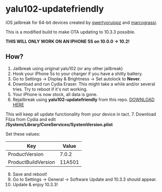 # yalu102-updatefriendly
iOS jailbreak for 64-bit devices created by [qwertyoruiopz](https://twitter.com/qwertyoruiopz) and [marcograssi](marcograss).

This is a modified build to make OTA updating to 10.3.3 possible. 

**THIS WILL ONLY WORK ON AN IPHONE 5S on 10.0.0 -> 10.2!**

## How?
1. Jailbreak using original yalu102 (or any other jailbreak)
2. Hook your iPhone 5s to your charger if you have a shitty battery.
3. Go to Settings -> Display & Brightness -> Set autolock to __Never__.
4. Download and run Cydia Eraser. This might take a while and/or several tries. Try to reboot if it's not working.
5. Your iPhone is now stock, all data is gone.
6. Rejailbreak using __yalu102-updatefriendly__ from this repo. [DOWNLOAD HERE](https://github.com/KirovAir/yalu102-updatefriendly/raw/master/yalu102-updatefriendly.ipa) 

This will keep all update functionality from your device in tact.
7. Download Filza from Cydia and edit __/System/Library/CoreServices/SystemVersion.plist__

Set these values:

| Key | Value |
|---------|----------|
| ProductVersion  | 7.0.2 |
| ProductBuildVersion  | 11A501 |

8. Save and reboot!
9. Go to Settings -> General -> Software Update and 10.3.3 should appear.
10. Update & enjoy 10.3.3!
